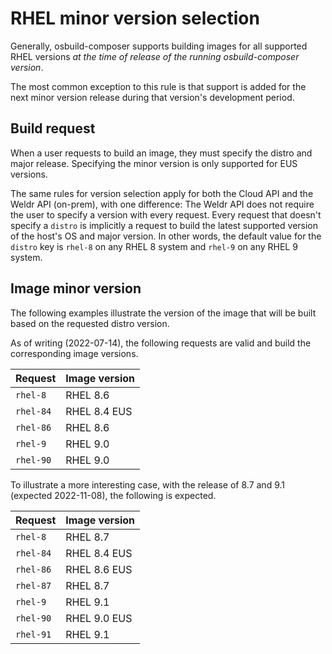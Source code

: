 # RHEL minor version selection

Generally, osbuild-composer supports building images for all supported RHEL versions _at the time of release of the running osbuild-composer version_.

The most common exception to this rule is that support is added for the next minor version release during that version's development period.

## Build request

When a user requests to build an image, they must specify the distro and major release.  Specifying the minor version is only supported for EUS versions.

The same rules for version selection apply for both the Cloud API and the Weldr API (on-prem), with one difference:
The Weldr API does not require the user to specify a version with every request.  Every request that doesn't specify a `distro` is implicitly a request to build the latest supported version of the host's OS and major version.  In other words, the default value for the `distro` key is `rhel-8` on any RHEL 8 system and `rhel-9` on any RHEL 9 system.

## Image minor version

The following examples illustrate the version of the image that will be built based on the requested distro version.

As of writing (2022-07-14), the following requests are valid and build the corresponding image versions.

| Request          |  Image version |
|------------------|----------------|
| `rhel-8`         |  RHEL 8.6      |
| `rhel-84`        |  RHEL 8.4 EUS  |
| `rhel-86`        |  RHEL 8.6      |
| `rhel-9`         |  RHEL 9.0      |
| `rhel-90`        |  RHEL 9.0      |


To illustrate a more interesting case, with the release of 8.7 and 9.1 (expected 2022-11-08), the following is expected.

| Request          |  Image version |
|------------------|----------------|
| `rhel-8`         |  RHEL 8.7      |
| `rhel-84`        |  RHEL 8.4 EUS  |
| `rhel-86`        |  RHEL 8.6 EUS  |
| `rhel-87`        |  RHEL 8.7      |
| `rhel-9`         |  RHEL 9.1      |
| `rhel-90`        |  RHEL 9.0 EUS  |
| `rhel-91`        |  RHEL 9.1      |
